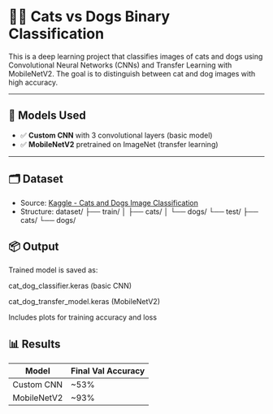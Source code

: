 # 🐶🐱 Cats vs Dogs Binary Classification

This is a deep learning project that classifies images of cats and dogs using Convolutional Neural Networks (CNNs) and Transfer Learning with MobileNetV2. The goal is to distinguish between cat and dog images with high accuracy.

---

## 🧠 Models Used

- ✅ **Custom CNN** with 3 convolutional layers (basic model)
- ✅ **MobileNetV2** pretrained on ImageNet (transfer learning)

---

## 🗂️ Dataset

- Source: [Kaggle - Cats and Dogs Image Classification](https://www.kaggle.com/datasets/samuelcortinhas/cats-and-dogs-image-classification)
- Structure:
  dataset/
  ├── train/
  │ ├── cats/
  │ └── dogs/
  └── test/
  ├── cats/
  └── dogs/

## 📦 Output

Trained model is saved as:

cat_dog_classifier.keras (basic CNN)

cat_dog_transfer_model.keras (MobileNetV2)

Includes plots for training accuracy and loss

## 📊 Results

| Model       | Final Val Accuracy |
| ----------- | ------------------ |
| Custom CNN  | \~53%              |
| MobileNetV2 | \~93%              |
